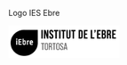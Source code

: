 Logo IES Ebre

<img src="imatges/logo_Institut_Ebre_NEGRE.png" alt="Logo Institut de l’Ebre" width="200">
